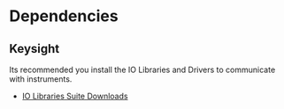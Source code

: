 # Dependencies

## Keysight

Its recommended you install the IO Libraries and Drivers to communicate with instruments.
- [IO Libraries Suite Downloads](https://www.keysight.com/us/en/lib/software-detail/computer-software/io-libraries-suite-downloads-2175637.html)
